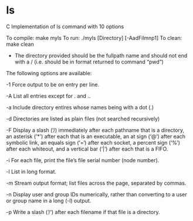 # ls
C Implementation of ls command with 10 options

To compile: make myls
To run: ./myls [Directory] [-AadFilmnp1]
To clean: make clean

* The directory provided should be the fullpath name and should not end with a / 
(i.e. should be in format returned to command “pwd”)


The following options are available:

-1  Force output to be on entry per line.

-A	List all entries except for . and ..

-a	Include directory entires whose names being with a dot (.) 

-d	Directories are listed as plain files (not searched recursively)

-F	Display a slash (‘/) immediately after each pathname that is a directory, an 		asterisk (‘*’) after each that is an
    executable, an at sign (‘@‘) after each 		symbolic link, an equals sign (‘=‘) after each socket, a percent sign (‘%’) 
    after 	each whiteout, and a vertical bar (‘|’) after each that is a FIFO.	

-i	For each file, print the file’s file serial number (node number).

-l	List in long format.

-m	Stream output format; list files across the page, separated by commas.

-n	Display user and group IDs numerically, rather than converting to a user or group 	name in a long (-l) output. 

-p	Write a slash (‘/‘) after each filename if that file is a directory.
